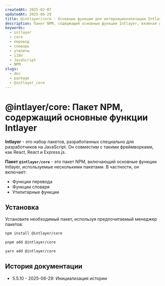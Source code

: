 ```yaml
---
createdAt: 2025-02-07
updatedAt: 2025-06-29
title: @intlayer/core - Основные функции для интернационализации Intlayer
description: Пакет NPM, содержащий основные функции Intlayer, включая функции перевода, функции словаря и утилиты для интернационализации.
keywords:
  - intlayer
  - core
  - перевод
  - словарь
  - утилиты
  - i18n
  - JavaScript
  - NPM
slugs:
  - doc
  - package
  - @intlayer_core
---
```


# @intlayer/core: Пакет NPM, содержащий основные функции Intlayer

**Intlayer** - это набор пакетов, разработанных специально для разработчиков на JavaScript. Он совместим с такими фреймворками, как React, React и Express.js.

**Пакет `@intlayer/core`** - это пакет NPM, включающий основные функции Intlayer, используемые несколькими пакетами. В частности, он включает:

- Функции перевода
- Функции словаря
- Утилитарные функции

## Установка

Установите необходимый пакет, используя предпочитаемый менеджер пакетов:

```bash packageManager="npm"
npm install @intlayer/core
```

```bash packageManager="pnpm"
pnpm add @intlayer/core
```

```bash packageManager="yarn"
yarn add @intlayer/core
```

## История документации

- 5.5.10 - 2025-06-29: Инициализация истории
